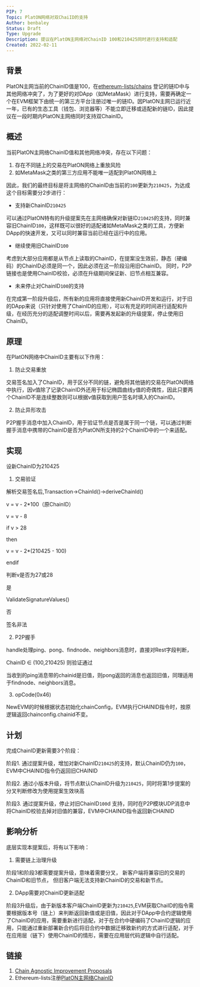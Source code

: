 ```yaml
---
PIP: 7
Topic: PlatON网络对双ChaiID的支持
Author: benbaley
Status: Draft 
Type: Upgrade
Description: 提议在PlatON主网络对ChainID 100和210425同时进行支持和适配
Created: 2022-02-11
---
```


## 背景

PlatON主网当前的ChainID值是100，在[ethereum-lists/chains](https://github.com/ethereum-lists/chains) 登记的链ID中与其他网络冲突了，为了更好的对DApp（如MetaMask）进行支持，需要再确定一个在EVM框架下由统一的第三方平台注册过唯一的链ID。因PlatON主网已运行近一年，已有的生态工具（钱包、浏览器等）不能立即迁移或适配新的链ID，因此提议在一段时期内PlatON主网络同时支持双ChainID。

## 概述

当前PlatON主网络ChainID值和其他网络冲突，存在以下问题：

1. 存在不同链上的交易在PlatON网络上重放风险
2. 如MetaMask之类的第三方应用不能唯一适配到PlatON网络上

因此，我们的最终目标是将主网络的ChainID由当前的`100`更新为`210425`，为达成这个目标需要分2步进行：

- 支持新ChainID`210425`

可以通过PlatON特有的升级提案先在主网络确保对新链ID`210425`的支持，同时兼容旧ChainID`100`，这样既可以很好的适配诸如MetaMask之类的工具，方便新DApp的快速开发，又可以同时兼容当前已经在运行中的应用。

- 继续使用旧ChainID`100`

考虑到大部分应用都是从节点上读取的ChainID，在提案没生效前，静态（硬编码）的ChainID必须是同一个，因此必须在这一阶段沿用旧ChainID。
同时，P2P链接也是使用ChainID校验，必须在升级期间保证新、旧节点相互兼容。

- 未来停止对ChainID`100`的支持

在完成第一阶段升级后，所有新的应用将直接使用新ChainID开发和运行，对于旧的DApp来说（只针对使用了ChainID的应用），可以有充足的时间进行适配和升级，在经历充分的适配调整时间以后，需要再发起新的升级提案，停止使用旧ChainID。

## 原理

在PlatON网络中ChainID主要有以下作用：

1. 防止交易重放

交易签名加入了ChainID，用于区分不同的链，避免将其他链的交易在PlatON网络中执行，因v值除了记录ChainID外还用于标记椭圆曲线y值的奇偶性，因此只要两个ChainID不是连续整数则可以根据v值获取到用户签名时填入的ChainID。

2. 防止异形攻击

P2P握手消息中加入ChainID，用于验证节点是否是属于同一个链，可以通过判断握手消息中携带的ChainID是否为PlatON所支持的2个ChainID中的一个来适配。

## 实现

设新ChainID为210425

1. 交易验证

解析交易签名后,Transaction->ChainId()->deriveChainId()

v = v - 2*100（原ChainID）

v = v - 8

if v > 28 

then

  v = v - 2*(210425 - 100)
	 
endif

判断v是否为27或28

是

   ValidateSignatureValues()
 
否

 签名非法


2. P2P握手

handle处理ping、pong、findnode、neighbors消息时，直接对Rest字段判断，

ChainID ∈ (100,210425) 则验证通过

当收到的ping消息带的chainid是旧值，则pong返回的消息也返回旧值，同理适用于findnode、neighbors消息。

3. opCode(0x46)

NewEVM的时候根据状态初始化chainConfig，EVM执行CHAINID指令时，按原逻辑返回chainconfig.chainid不变。

## 计划

完成ChainID更新需要3个阶段：

阶段1. 通过提案升级，增加对新ChainID`210425`的支持，默认ChainID仍为`100`，EVM中CHAINID指令仍返回旧CHAINID

阶段2. 通过小版本升级，将节点默认ChainID升级为`210425`，同时将第1步提案的分叉判断修改为使用提案生效块高

阶段3. 通过提案升级，停止对旧ChainID`100`d 支持，同时在P2P模块UDP消息中将ChainID校验去掉对旧值的兼容，EVM中CHAINID指令返回新CHAINID

## 影响分析

底层实现本提案后，将有以下影响：

1. 需要链上治理升级

阶段1和阶段3都需要提案升级，意味着需要分叉， 新客户端将兼容旧的交易的ChainID和旧节点， 但旧客户端无法支持新ChainID的交易和新节点。

2. DApp需要对ChainID更新适配

阶段3升级后，由于新版本客户端ChainID更新为`210425`,EVM获取ChaiID的指令需要根据版本号（链上）来判断返回新值或是旧值，因此对于DApp中合约逻辑使用了ChainID的应用，需要重新进行适配，对于在合约中硬编码了ChainID逻辑的应用，只能通过重新部署新合约后将旧合约中数据迁移致新约的方式进行适配，对于在应用层（链下）使用ChainID的情形，需要在应用层代码逻辑中自行适配。

## 链接

1. [Chain Agnostic Improvement Proposals](https://github.com/ChainAgnostic/CAIPs)
2. Ethereum-lists注册[PlatON主网络ChainID](https://github.com/ethereum-lists/chains/blob/master/_data/chains/eip155-210425.json)
